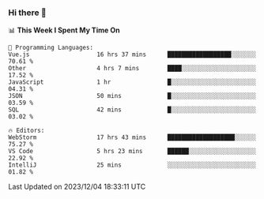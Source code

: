 ### Hi there 👋

<!--
**asdf12303116/asdf12303116** is a ✨ _special_ ✨ repository because its `README.md` (this file) appears on your GitHub profile.

Here are some ideas to get you started:

- 🔭 I’m currently working on ...
- 🌱 I’m currently learning ...
- 👯 I’m looking to collaborate on ...
- 🤔 I’m looking for help with ...
- 💬 Ask me about ...
- 📫 How to reach me: ...
- 😄 Pronouns: ...
- ⚡ Fun fact: ...
-->

<!--START_SECTION:waka-->
📊 **This Week I Spent My Time On** 

```text
💬 Programming Languages: 
Vue.js                   16 hrs 37 mins      ██████████████████░░░░░░░   70.61 % 
Other                    4 hrs 7 mins        ████░░░░░░░░░░░░░░░░░░░░░   17.52 % 
JavaScript               1 hr                █░░░░░░░░░░░░░░░░░░░░░░░░   04.31 % 
JSON                     50 mins             █░░░░░░░░░░░░░░░░░░░░░░░░   03.59 % 
SQL                      42 mins             █░░░░░░░░░░░░░░░░░░░░░░░░   03.02 % 

🔥 Editors: 
WebStorm                 17 hrs 43 mins      ███████████████████░░░░░░   75.27 % 
VS Code                  5 hrs 23 mins       ██████░░░░░░░░░░░░░░░░░░░   22.92 % 
IntelliJ                 25 mins             ░░░░░░░░░░░░░░░░░░░░░░░░░   01.82 % 
```


 Last Updated on 2023/12/04 18:33:11 UTC
<!--END_SECTION:waka-->
